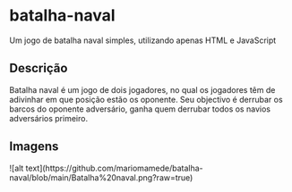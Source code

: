 # batalha-naval
Um jogo de batalha naval simples, utilizando apenas HTML e JavaScript

<h2>Descrição</h2>
Batalha naval é um jogo de dois jogadores, no qual os jogadores têm de adivinhar em que posição estão os oponente. Seu objectivo é derrubar os barcos do oponente adversário, ganha quem derrubar todos os navios adversários primeiro.

<h2>Imagens</h2>
![alt text](https://github.com/mariomamede/batalha-naval/blob/main/Batalha%20naval.png?raw=true)
